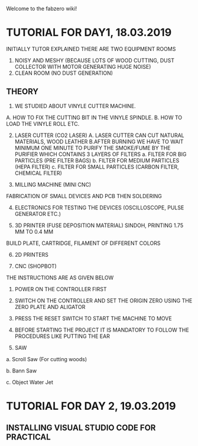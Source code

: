 Welcome to the fabzero wiki!
# TUTORIAL FOR DAY1, 18.03.2019



INITIALLY TUTOR EXPLAINED THERE ARE TWO EQUIPMENT ROOMS
1. NOISY AND MESHY (BECAUSE LOTS OF WOOD CUTTING, DUST COLLECTOR WITH MOTOR GENERATING HUGE NOISE)
2. CLEAN ROOM (NO DUST GENERATION)

## THEORY

1. WE STUDIED ABOUT VINYLE CUTTER MACHINE. 

A. HOW TO FIX THE CUTTING BIT IN THE VINYLE SPINDLE.
B. HOW TO LOAD THE VINYLE ROLL ETC.

2. LASER CUTTER (CO2 LASER)
A. LASER CUTTER CAN CUT NATURAL MATERIALS, WOOD LEATHER 
B.AFTER BURNING WE HAVE TO WAIT MINIMUM ONE MINUTE TO PURIFY THE SMOKE/FUME BY THE PURIFIER WHICH CONTAINS 3 LAYERS OF FILTERS
a. FILTER FOR BIG PARTICLES (PRE FILTER BAGS)
b. FILTER FOR MEDIUM PARTICLES (HEPA FILTER)
c. FILTER FOR SMALL PARTICLES (CARBON FILTER, CHEMICAL FILTER)

3. MILLING MACHINE (MINI CNC)

FABRICATION OF SMALL DEVICES AND PCB THEN SOLDERING


4. ELECTRONICS FOR TESTING THE DEVICES (OSCILLOSCOPE, PULSE GENERATOR ETC.)

5. 3D PRINTER (FUSE DEPOSITION MATERIAL) SINDOH, PRINTING 1.75 MM TO 0.4 MM

BUILD PLATE, CARTRIDGE, FILAMENT OF DIFFERENT COLORS

6. 2D PRINTERS

7. CNC (SHOPBOT)

THE INSTRUCTIONS ARE AS GIVEN BELOW

1. POWER ON THE CONTROLLER FIRST
2. SWITCH ON THE CONTROLLER AND SET THE ORIGIN ZERO USING THE ZERO PLATE AND ALIGATOR 
3. PRESS THE RESET SWITCH TO START THE MACHINE TO MOVE
4. BEFORE STARTING THE PROJECT IT IS MANDATORY TO FOLLOW THE PROCEDURES LIKE PUTTING THE EAR 


6. SAW

a. Scroll Saw (For cutting woods)

b. Bann Saw

c. Object Water Jet





# TUTORIAL FOR DAY 2, 19.03.2019

## INSTALLING VISUAL STUDIO CODE FOR PRACTICAL 
